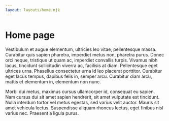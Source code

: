 ```yaml
---
layout: layouts/home.njk
---
```


# Home page

Vestibulum et augue elementum, ultricies leo vitae, pellentesque massa. Curabitur quis sapien pharetra, imperdiet metus non, pharetra purus. Donec orci neque, tristique ut quam ac, imperdiet convallis turpis. Vivamus nibh lacus, tincidunt sollicitudin viverra ac, facilisis at diam. Pellentesque eget ultrices urna. Phasellus consectetur urna id leo placerat porttitor. Curabitur eget lacus tempus, dapibus felis in, semper arcu. Curabitur diam arcu, mattis et elementum in, elementum non nunc.

Morbi dui metus, maximus cursus ullamcorper id, consequat eu sapien. Nam cursus dui sit amet sapien hendrerit, sit amet vulputate est tincidunt. Nulla interdum tortor vel metus egestas, sed varius velit auctor. Mauris sit amet vehicula lectus. Suspendisse aliquam rhoncus lectus, eget finibus nisl varius nec. Praesent a ligula purus.
